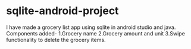 # sqlite-android-project
I have made a grocery list app using sqlite in android studio and java.
Components added-
1.Grocery name
2.Grocery amount and unit
3.Swipe functionality to delete the grocery items.

